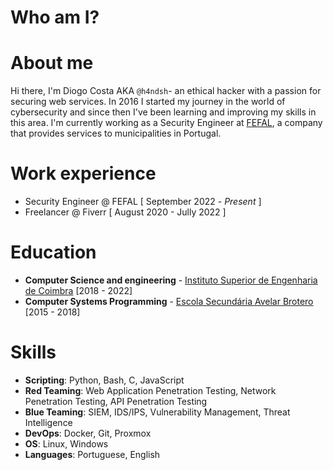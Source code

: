 # Who am I?


# About me

Hi there, I'm Diogo Costa AKA `@h4ndsh`- an ethical hacker with a passion for securing web services. In 2016 I started my journey in the world of cybersecurity and since then I've been learning and improving my skills in this area. I'm currently working as a Security Engineer at [FEFAL](https://fefal.pt/), a company that provides services to municipalities in Portugal.

# Work experience

- Security Engineer @ FEFAL [ September 2022 - *Present* ]
- Freelancer @ Fiverr [ August 2020 - Jully 2022 ]

# Education

- **Computer Science and engineering** - [Instituto Superior de Engenharia de Coimbra](https://www.isec.pt) [2018 - 2022]
- **Computer Systems Programming** - [Escola Secundária Avelar Brotero](http://esab.pt/) [2015 - 2018]

# Skills

- **Scripting**: Python, Bash, C, JavaScript
- **Red Teaming**: Web Application Penetration Testing, Network Penetration Testing, API Penetration Testing
- **Blue Teaming**: SIEM, IDS/IPS, Vulnerability Management, Threat Intelligence
- **DevOps**: Docker, Git, Proxmox
- **OS**: Linux, Windows
- **Languages**: Portuguese, English
